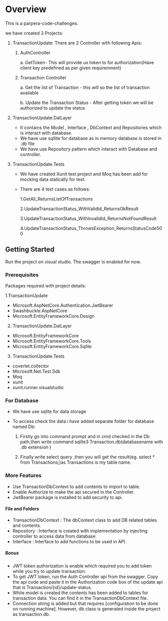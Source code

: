   # Overview

This is a parpera-code-challenges. 

we have created 3 Projects:
1. TransactionUpdate: 
There are  2 Controller with following Apis:

     1. AuthController
        
        a.  GetToken- This will provide us token to for authorization(Have client key predefined as per given requirenment)
    
     3. Transaction Controller
        
        a. Get the list of Transaction - this will so the list of transaction available
        
        b. Update the Transaction Status - After getting token we will be authorized to update the status
2. TransactionUpdate.DalLayer
    - It contains the Model , Interface , DbContext and Repositories which is interact with database.
    - We have use sqllite for database as in memory database is stored in .db file 
    - We have use Repository pattern which interact with Database and controller.

3. TransactionUpdate.Tests
      - We have created Xunit test project and Moq has been add for mocking data statically for test.
      - There are 4 test cases as follows:
        
          1.GetAll_ReturnsListOfTransactions
        
          2.UpdateTransactionStatus_WithValidId_ReturnsOkResult
        
          3.UpdateTransactionStatus_WithInvalidId_ReturnsNotFoundResult
        
          4.UpdateTransactionStatus_ThrowsException_ReturnsStatusCode500

## Getting Started
Run the project on visual studio. The swagger is enabled for now.

### Prerequisites
Packages required with project details:

1.TransactionUpdate
- Microsoft.AspNetCore.Authentication.JwtBearer
- Swashbuckle.AspNetCore
- Microsoft.EntityFrameworkCore.Design
2. TransactionUpdate.DalLayer
- Microsoft.EntityFrameworkCore
- Microsoft.EntityFrameworkCore.Tools
- Microsoft.EntityFrameworkCore.Sqlite
3. TransactionUpdate.Tests
- coverlet.collector
- Microsoft.Net.Test.Sdk
- Moq
- xunit
- xunit.runner.visualstudio

### For Database
   - We have use sqlite for data storage
     
   - To access check the data i have added separate folder for database named Db:

      
        1. Firstly go into command prompt and in cmd checked in the Db path,then write command sqlite3 Transaction.db(databasename with .db extension )
          
        2. Finally write select query ,then you will get the result(eg.  select * from Transactions;)as Transactions is my table name.
### More Features
- Use TransactionDbContext to add contents to import to table.
- Enable Authorize to make the api secured in the Controller.
- JwtBearer package is installed to add security to api.

#### File and Folders
- TransactionDbContext : The dbContext class to add DB related tables and contents.
- Repository  : Interface is created with implementation by injecting controller to access data from database
- Interface : Interface to add functions to be used in API.

##### Bonus

- JWT token authorization is enable which required you to add token while you try to update transaction.
- To get JWT token, run the Auth Controller api from the swagger. Copy the api code and paste it in the Authorization code box of the update api that is Transaction/{id}/update-status.
- While model is created the contents has been added to tables for transaction data. You can find it in the TransactionDbContext file. 
- Connection string is added but that requires [configuration to be done on running machine]. However, db class is generated inside the project as transaction.db.
